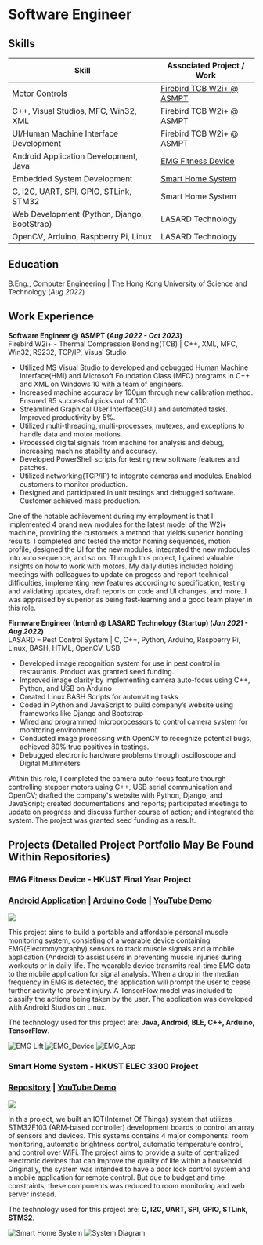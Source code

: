 # Software Engineer

## Skills

| Skill                                         | Associated Project / Work         |
|-----------------------------------------------|----------------------------|
| Motor Controls      | <a href="https://semi.asmpt.com/zh-tw/products/ap/tcb/">Firebird TCB W2i+ @ ASMPT</a> |
| C++, Visual Studios, MFC, Win32, XML                 | Firebird TCB W2i+ @ ASMPT |
| UI/Human Machine Interface Development | Firebird TCB W2i+ @ ASMPT|
| Android Application Development, Java | <a href="https://github.com/kelvinwong020/FYP_EMG_Android">EMG Fitness Device</a>|
| Embedded System Development          | <a href="https://github.com/kelvinwong020/Smart-Home-System">Smart Home System</a>|
| C, I2C, UART, SPI, GPIO, STLink, STM32         | Smart Home System |
| Web Development (Python, Django, BootStrap) | LASARD Technology |
| OpenCV, Arduino, Raspberry Pi, Linux | LASARD Technology |


## Education		        		
B.Eng., Computer Engineering | The Hong Kong University of Science and Technology (_Aug 2022_)

## Work Experience
**Software Engineer @ ASMPT (_Aug 2022 - Oct 2023_)**
<br>Firebird W2i+ - Thermal Compression Bonding(TCB) | C++, XML, MFC, Win32, RS232, TCP/IP, Visual Studio
- Utilized MS Visual Studio to developed and debugged Human Machine Interface(HMI) and Microsoft 	Foundation Class (MFC) programs in C++ and XML on Windows 10 with a team of engineers.
- Increased machine accuracy by 100µm through new calibration method. Ensured 95 successful picks out of 100.
- Streamlined Graphical User Interface(GUI) and automated tasks. Improved productivity by 5%. 
- Utilized multi-threading, multi-processes, mutexes, and exceptions to handle data and motor motions.
- Processed digital signals from machine for analysis and debug, increasing machine stability and accuracy.
- Developed PowerShell scripts for testing new software features and patches.
- Utilized networking(TCP/IP) to integrate cameras and modules. Enabled customers to monitor production.
- Designed and participated in unit testings and debugged software. Customer achieved mass production.

One of the notable achievement during my employment is that I implemented 4 brand new modules for the latest model of the W2i+ machine, providing the customers a method that yields superior bonding results. I completed and tested the motor homing sequences, motion profile, designed the UI for the new modules, integrated the new mdodules into auto sequence, and so on. Through this project, I gained valuable insights on how to work with motors.
My daily duties included holding meetings with colleagues to update on progess and report technical difficulties, implementing new features according to specification, testing and validating updates, draft reports on code and UI changes, and more. 
I was appraised by superior as being fast-learning and a good team player in this role. 

**Firmware Engineer (Intern) @ LASARD Technology (Startup) (_Jan 2021 - Aug 2022_)**
<br>LASARD – Pest Control System | C, C++, Python, Arduino, Raspberry Pi, Linux, BASH, HTML, OpenCV, USB
- Developed image recognition system for use in pest control in restaurants. Product was granted seed funding.
- Improved image clarity by implementing camera auto-focus using C++, Python, and USB on Arduino
- Created Linux BASH Scripts for automating tasks
- Coded in Python and JavaScript to build company’s website using frameworks like Django and Bootstrap
- Wired and programmed microprocessors to control camera system for monitoring environment
- Conducted image processing with OpenCV to recognize potential bugs, achieved 80% true positives in testings.
- Debugged electronic hardware problems through oscilloscope and Digital Multimeters

Within this role, I completed the camera auto-focus feature thourgh controlling stepper motors using C++, USB serial communication and OpenCV; drafted the company's website with Python, Django, and JavaScript; created documentations and reports; participated meetings to update on progress and discuss further course of action; and integrated the system. The project was granted seed funding as a result.

## Projects (Detailed Project Portfolio May Be Found Within Repositories)
### <a name="EMG"></a>EMG Fitness Device - HKUST Final Year Project
### [Android Application](https://github.com/kelvinwong020/FYP_EMG_Android) | [Arduino Code](https://github.com/whiteunicorn3404/JQ03a-21_EMG_FYP) | [YouTube Demo](https://youtu.be/pZxpOF_Pch0)

[<img src="assets/img/emg_thumbnail.png">](https://youtu.be/pZxpOF_Pch0)

This project aims to build a portable and affordable personal muscle monitoring system, consisting of a wearable device containing EMG(Electromyography) sensors to track muscle signals and a mobile application (Android) to assist users in preventing muscle injuries during workouts or in daily life. The wearable device transmits real-time EMG data to the mobile application for signal analysis. When a drop in the median frequency in EMG is detected, the application will prompt the user to cease further activity to prevent injury. A TensorFlow model was included to classify the actions being taken by the user. The application was developed with Android Studios on Linux.

The technology used for this project are: <b>Java, Android, BLE, C++, Arduino, TensorFlow</b>.

![EMG Lift](/assets/img/EMG_Lift.png)
![EMG_Device](/assets/img/FYP_1.png)
![EMG_App](/assets/img/FYP_2.png)

### Smart Home System - HKUST ELEC 3300 Project
### [Repository](https://github.com/kelvinwong020/Smart-Home-System) | [YouTube Demo](https://youtu.be/idSp3R__D4U)

[<img src="assets/img/smart_home_thumbnail.png">](https://youtu.be/idSp3R__D4U)

In this project, we built an IOT(Internet Of Things) system that utilizes STM32F103 (ARM-based controller) development boards to control an array of sensors and devices. This systems contains 4 major components: room monitoring, automatic brightness control, automatic temperature control, and control over WiFi. The project aims to provide a suite of centralized electronic devices that can improve the quality of life within a household. Originally, the system was intended to have a door lock control system and a mobile application for remote control. But due to budget and time constraints, these components was reduced to room monitoring and web server instead. 

The technology used for this project are: <b>C, I2C, UART, SPI, GPIO, STLink, STM32</b>.

![Smart Home System](/assets/img/smart_home.jpg)
![System Diagram](/assets/img/smart_home_overview.png)
